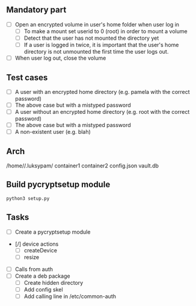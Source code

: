## Mandatory part

- [ ] Open an encrypted volume in user's home folder when user log in
	- [ ] To make a mount set userid to 0 (root) in order to mount a volume
	- [ ] Detect that the user has not mounted the directory yet
	- [ ] If a user is logged in twice, it is important that the user's home directory is not unmounted the first time the user logs out.
- [ ] When user log out, close the volume

## Test cases

- [ ] A user with an encrypted home directory (e.g. pamela with the correct password)
- [ ] The above case but with a mistyped password
- [ ] A user without an encrypted home directory (e.g. root with the correct password)
- [ ] The above case but with a mistyped password
- [ ] A non-existent user (e.g. blah)

## Arch

/home/<user>/.luksypam/
	container1
	container2
	config.json
	vault.db

## Build pycryptsetup module

```bash
python3 setup.py
```

## Tasks

- [ ] Create a pycryptsetup module
- [/] device actions
	- [ ] createDevice
	- [ ] resize
- [ ] Calls from auth
- [ ] Create a deb package
	- [ ] Create hidden directory
	- [ ] Add config skel 
	- [ ] Add calling line in /etc/common-auth
